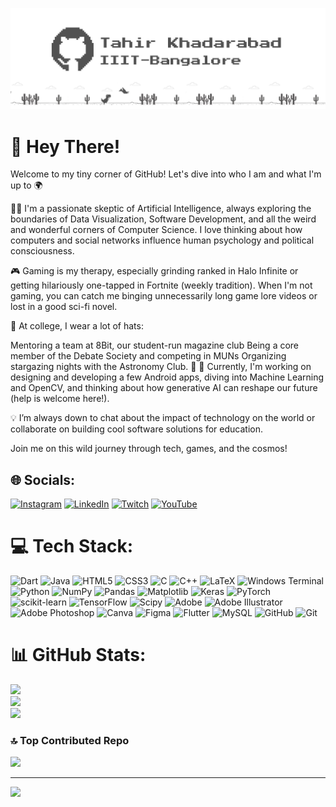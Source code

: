<!--
**Tah1rTheT1ger/Tah1rTheT1ger** is a ✨ _special_ ✨ repository because its `README.md` (this file) appears on your GitHub profile.

Here are some ideas to get you started:

- 🔭 I’m currently working on ...
- 🌱 I’m currently learning ...
- 👯 I’m looking to collaborate on ...
- 🤔 I’m looking for help with ...
- 💬 Ask me about ...
- 📫 How to reach me: ...
- 😄 Pronouns: ...
- ⚡ Fun fact: ...
-->

![Header](Tah1rTheT1ger_GitHub_Banner_Curved.png)

# 👋 Hey There!
Welcome to my tiny corner of GitHub! Let's dive into who I am and what I'm up to 🌍

👨‍💻 I'm a passionate skeptic of Artificial Intelligence, always exploring the boundaries of Data Visualization, Software Development, and all the weird and wonderful corners of Computer Science. I love thinking about how computers and social networks influence human psychology and political consciousness.

🎮 Gaming is my therapy, especially grinding ranked in Halo Infinite or getting hilariously one-tapped in Fortnite (weekly tradition). When I'm not gaming, you can catch me binging unnecessarily long game lore videos or lost in a good sci-fi novel.

👾 At college, I wear a lot of hats:

Mentoring a team at 8Bit, our student-run magazine club
Being a core member of the Debate Society and competing in MUNs
Organizing stargazing nights with the Astronomy Club. 🌌
📱 Currently, I'm working on designing and developing a few Android apps, diving into Machine Learning and OpenCV, and thinking about how generative AI can reshape our future (help is welcome here!).

💡 I’m always down to chat about the impact of technology on the world or collaborate on building cool software solutions for education.

Join me on this wild journey through tech, games, and the cosmos!

## 🌐 Socials:
[![Instagram](https://img.shields.io/badge/Instagram-%23E4405F.svg?logo=Instagram&logoColor=white)](https://instagram.com/iamtah1r) [![LinkedIn](https://img.shields.io/badge/LinkedIn-%230077B5.svg?logo=linkedin&logoColor=white)](https://linkedin.com/in/tahirkhadarabad) [![Twitch](https://img.shields.io/badge/Twitch-%239146FF.svg?logo=Twitch&logoColor=white)](https://twitch.tv/Tah1rTheT1ger) [![YouTube](https://img.shields.io/badge/YouTube-%23FF0000.svg?logo=YouTube&logoColor=white)](https://youtube.com/@Tah1rTheT1ger) 

# 💻 Tech Stack:
![Dart](https://img.shields.io/badge/dart-%230175C2.svg?style=flat&logo=dart&logoColor=white) ![Java](https://img.shields.io/badge/java-%23ED8B00.svg?style=flat&logo=openjdk&logoColor=white) ![HTML5](https://img.shields.io/badge/html5-%23E34F26.svg?style=flat&logo=html5&logoColor=white) ![CSS3](https://img.shields.io/badge/css3-%231572B6.svg?style=flat&logo=css3&logoColor=white) ![C](https://img.shields.io/badge/c-%2300599C.svg?style=flat&logo=c&logoColor=white) ![C++](https://img.shields.io/badge/c++-%2300599C.svg?style=flat&logo=c%2B%2B&logoColor=white) ![LaTeX](https://img.shields.io/badge/latex-%23008080.svg?style=flat&logo=latex&logoColor=white) ![Windows Terminal](https://img.shields.io/badge/Windows%20Terminal-%234D4D4D.svg?style=flat&logo=windows-terminal&logoColor=white) ![Python](https://img.shields.io/badge/python-3670A0?style=flat&logo=python&logoColor=ffdd54) ![NumPy](https://img.shields.io/badge/numpy-%23013243.svg?style=flat&logo=numpy&logoColor=white) ![Pandas](https://img.shields.io/badge/pandas-%23150458.svg?style=flat&logo=pandas&logoColor=white) ![Matplotlib](https://img.shields.io/badge/Matplotlib-%23ffffff.svg?style=flat&logo=Matplotlib&logoColor=black) ![Keras](https://img.shields.io/badge/Keras-%23D00000.svg?style=flat&logo=Keras&logoColor=white) ![PyTorch](https://img.shields.io/badge/PyTorch-%23EE4C2C.svg?style=flat&logo=PyTorch&logoColor=white) ![scikit-learn](https://img.shields.io/badge/scikit--learn-%23F7931E.svg?style=flat&logo=scikit-learn&logoColor=white) ![TensorFlow](https://img.shields.io/badge/TensorFlow-%23FF6F00.svg?style=flat&logo=TensorFlow&logoColor=white) ![Scipy](https://img.shields.io/badge/SciPy-%230C55A5.svg?style=flat&logo=scipy&logoColor=%white) ![Adobe](https://img.shields.io/badge/adobe-%23FF0000.svg?style=flat&logo=adobe&logoColor=white) ![Adobe Illustrator](https://img.shields.io/badge/adobe%20illustrator-%23FF9A00.svg?style=flat&logo=adobe%20illustrator&logoColor=white) ![Adobe Photoshop](https://img.shields.io/badge/adobe%20photoshop-%2331A8FF.svg?style=flat&logo=adobe%20photoshop&logoColor=white) ![Canva](https://img.shields.io/badge/Canva-%2300C4CC.svg?style=flat&logo=Canva&logoColor=white) ![Figma](https://img.shields.io/badge/figma-%23F24E1E.svg?style=flat&logo=figma&logoColor=white) ![Flutter](https://img.shields.io/badge/Flutter-%2302569B.svg?style=flat&logo=Flutter&logoColor=white) ![MySQL](https://img.shields.io/badge/mysql-4479A1.svg?style=flat&logo=mysql&logoColor=white) ![GitHub](https://img.shields.io/badge/github-%23121011.svg?style=flat&logo=github&logoColor=white) ![Git](https://img.shields.io/badge/git-%23F05033.svg?style=flat&logo=git&logoColor=white)

# 📊 GitHub Stats:
![](https://github-readme-stats.vercel.app/api?username=Tah1rTheT1ger&theme=codeSTACKr&hide_border=false&include_all_commits=false&count_private=false)<br/>
![](https://github-readme-streak-stats.herokuapp.com/?user=Tah1rTheT1ger&theme=codeSTACKr&hide_border=false)<br/>
![](https://github-readme-stats.vercel.app/api/top-langs/?username=Tah1rTheT1ger&theme=codeSTACKr&hide_border=false&include_all_commits=false&count_private=false&layout=compact)

### 🔝 Top Contributed Repo
![](https://github-contributor-stats.vercel.app/api?username=Tah1rTheT1ger&limit=5&theme=blue_navy&combine_all_yearly_contributions=true)

---
[![](https://visitcount.itsvg.in/api?id=Tah1rTheT1ger&icon=3&color=6)](https://visitcount.itsvg.in)

<!-- Proudly created with GPRM ( https://gprm.itsvg.in ) -->

